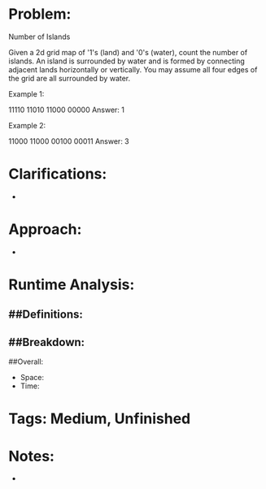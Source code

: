 # Problem:
  Number of Islands
  
  Given a 2d grid map of '1's (land) and '0's (water), count the number of islands. An island is surrounded by water and is formed by connecting adjacent lands horizontally or vertically. You may assume all four edges of the grid are all surrounded by water.

  Example 1:

11110
11010
11000
00000
Answer: 1

Example 2:

11000
11000
00100
00011
Answer: 3
  
# Clarifications:
  - 

# Approach:
  - 

# Runtime Analysis:
##Definitions:
  - 

##Breakdown:
  - 

##Overall:
  - Space: 
  - Time: 

# Tags: Medium, Unfinished

# Notes:
  - 